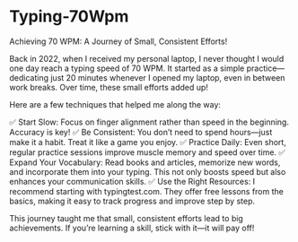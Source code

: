 # Typing-70Wpm
Achieving 70 WPM: A Journey of Small, Consistent Efforts!

Back in 2022, when I received my personal laptop, I never thought I would one day reach a typing speed of 70 WPM. It started as a simple practice—dedicating just 20 minutes whenever I opened my laptop, even in between work breaks. Over time, these small efforts added up!

Here are a few techniques that helped me along the way:

✅ Start Slow: Focus on finger alignment rather than speed in the beginning. Accuracy is key!
✅ Be Consistent: You don’t need to spend hours—just make it a habit. Treat it like a game you enjoy.
✅ Practice Daily: Even short, regular practice sessions improve muscle memory and speed over time.
✅ Expand Your Vocabulary: Read books and articles, memorize new words, and incorporate them into your typing. This not only boosts speed but also enhances your communication skills.
✅ Use the Right Resources: I recommend starting with typingtest.com. They offer free lessons from the basics, making it easy to track progress and improve step by step.

This journey taught me that small, consistent efforts lead to big achievements. If you’re learning a skill, stick with it—it will pay off!
